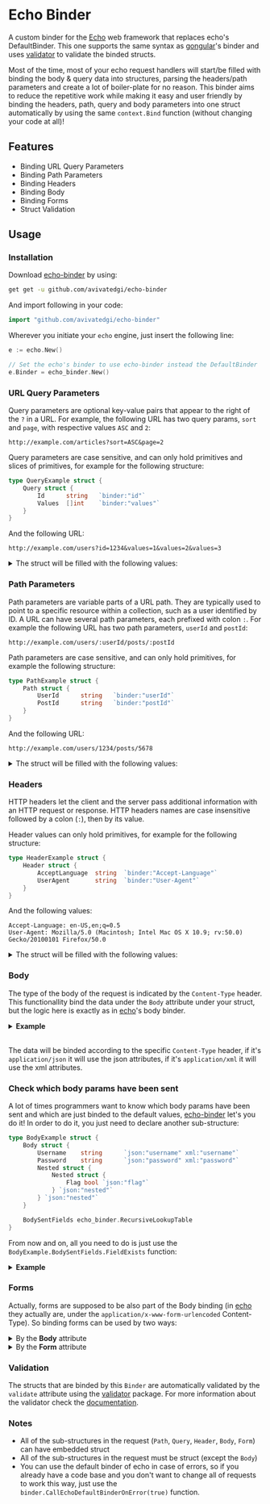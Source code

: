 # Echo Binder

A custom binder for the [Echo](https://echo.labstack.com/) web framework that replaces echo's DefaultBinder.
This one supports the same syntax as [gongular](https://github.com/mustafaakin/gongular)'s binder and uses [validator](https://github.com/go-playground/validator) to validate the binded structs.

Most of the time, most of your echo request handlers will start/be filled with binding the body & query data into structures, parsing the headers/path parameters and create a lot of boiler-plate for no reason. This binder aims to reduce the repetitive work while making it easy and user friendly by binding the headers, path, query and body parameters into one struct automatically by using the same `context.Bind` function (without changing your code at all)!

## Features

* Binding URL Query Parameters
* Binding Path Parameters
* Binding Headers
* Binding Body
* Binding Forms
* Struct Validation

## Usage

### Installation

Download [echo-binder](https://github.com/avivatedgi/echo-binder) by using:

```bash
get get -u github.com/avivatedgi/echo-binder
```

And import following in your code:

```go
import "github.com/avivatedgi/echo-binder"
```

Wherever you initiate your `echo` engine, just insert the following line:

```go
e := echo.New()

// Set the echo's binder to use echo-binder instead the DefaultBinder
e.Binder = echo_binder.New()
```

### URL Query Parameters

Query parameters are optional key-value pairs that appear to the right of the `?` in a URL. For example, the following URL has two query params, `sort` and `page`, with respective values `ASC` and `2`:

`http://example.com/articles?sort=ASC&page=2`

Query parameters are case sensitive, and can only hold primitives and slices of primitives, for example for the following structure:

```go
type QueryExample struct {
    Query struct {
        Id      string   `binder:"id"`
        Values  []int    `binder:"values"`
    }
}
```

And the following URL:

`http://example.com/users?id=1234&values=1&values=2&values=3`

<details>
  <summary>The struct will be filled with the following values:</summary>

```go
func handler(c echo.Context) error {
    var example QueryExample
    if err := c.Bind(&example); err != nil {
        return err
    }

    fmt.Println(example.Query.Id)         // "1234"
    fmt.Println(example.Query.Values)     // ["1", "2", "3"]
}
```

</details>

### Path Parameters

Path parameters are variable parts of a URL path. They are typically used to point to a specific resource within a collection, such as a user identified by ID. A URL can have several path parameters, each prefixed with colon `:`. For example the following URL has two path parameters, `userId` and `postId`:

`http://example.com/users/:userId/posts/:postId`

Path parameters are case sensitive, and can only hold primitives, for example the following structure:

```go
type PathExample struct {
    Path struct {
        UserId      string   `binder:"userId"`
        PostId      string   `binder:"postId"`
    }
}
```

And the following URL:

`http://example.com/users/1234/posts/5678`

<details>
  <summary>The struct will be filled with the following values:</summary>

```go
func handler(c echo.Context) error {
    var example PathExample
    if err := c.Bind(&example); err != nil {
        return err
    }

    fmt.Println(example.Path.UserId)      // "1234"
    fmt.Println(example.Path.PostId)      // "5678"
}
```

</details>

### Headers

HTTP headers let the client and the server pass additional information with an HTTP request or response. HTTP headers names are case insensitive followed by a colon (`:`), then by its value.

Header values can only hold primitives, for example for the following structure:

```go
type HeaderExample struct {
    Header struct {
        AcceptLanguage  string  `binder:"Accept-Language"`
        UserAgent       string  `binder:"User-Agent"`
    }
}
```

And the following values:

```http
Accept-Language: en-US,en;q=0.5
User-Agent: Mozilla/5.0 (Macintosh; Intel Mac OS X 10.9; rv:50.0) Gecko/20100101 Firefox/50.0
```

<details>
  <summary>The struct will be filled with the following values:</summary>

```go
func handler(c echo.Context) error {
    var example HeaderExample
    if err := c.Bind(&example); err != nil {
        return err
    }

    fmt.Println(example.Header.AcceptLanguage)    // "en-US,en;q=0.5"
    fmt.Println(example.Header.UserAgent)         // "Mozilla/5.0 (Macintosh; Intel Mac OS X 10.9; rv:50.0) Gecko/20100101 Firefox/50.0"
}
```

</details>

### Body

The type of the body of the request is indicated by the `Content-Type` header. This functionallity bind the data under the `Body` attribute under your struct, but the logic here is exactly as in [echo](https://echo.labstack.com/)'s body binder.

<details>
  <summary><b>Example</b></summary>

```go
type BodyExample struct {
    Body struct {
        Username    string      `json:"username" xml:"username"`
        Password    string      `json:"password" xml:"password"`
    }
}

func handler(c echo.Context) error {
    var example BodyExample
    if err := c.Bind(&example); err != nil {
        return err
    }

    fmt.Println(example.Body.Username)    // avivatedgi
    fmt.Println(example.Body.Password)    // *********
}
```

</details>

</br>The data will be binded according to the specific `Content-Type` header, if it's `application/json` it will use the json attributes, if it's `application/xml` it will use the xml attributes.

### Check which body params have been sent

A lot of times programmers want to know which body params have been sent and which are just binded to the default values, [echo-binder](https://github.com/avivatedgi/echo-binder) let's you do it! In order to do it, you just need to declare another sub-structure:

```go
type BodyExample struct {
    Body struct {
        Username    string      `json:"username" xml:"username"`
        Password    string      `json:"password" xml:"password"`
        Nested struct {
            Nested struct {
                Flag bool `json:"flag"`
            } `json:"nested"`
        } `json:"nested"`
    }

    BodySentFields echo_binder.RecursiveLookupTable
}
```

From now and on, all you need to do is just use the `BodyExample.BodySentFields.FieldExists` function:

<details>
  <summary><b>Example</b></summary>

```go
type BodyExample struct {
    Body struct {
        Username    string      `json:"username" xml:"username"`
        Password    string      `json:"password" xml:"password"`
        Nested struct {
            Nested struct {
                Flag bool `json:"flag"`
            } `json:"nested"`
        } `json:"nested"`
    }

    BodySentFields echo_binder.RecursiveLookupTable
}

func handler(c echo.Context) error {
    var example BodyExample
    if err := c.Bind(&example); err != nil {
        return err
    }

    fmt.Println(example.Body.Username)          // avivatedgi
    fmt.Println(example.Body.Password)          // *********
    fmt.Println(example.Nested.Nested.Flag)     // false

    fmt.Println(example.BodySentFields.FieldExists("username"))     // true
    fmt.Println(example.BodySentFields.FieldExists("password"))     // true
    fmt.Println(example.BodySentFields.FieldExists("nested.nested"))     // true
    fmt.Println(example.BodySentFields.FieldExists("nested.nested.flag"))     // true
    fmt.Println(example.BodySentFields.FieldExists("blabla"))     // false
    fmt.Println(example.BodySentFields.FieldExists("nested.blabla"))     // false
}
```

</details>

### Forms

Actually, forms are supposed to be also part of the Body binding (in [echo](https://echo.labstack.com/) they actually are, under the `application/x-www-form-urlencoded` Content-Type). So binding forms can be used by two ways:

<details>
  <summary>By the <b>Body</b> attribute</summary>
  
```go
type FormBodyExample struct {
    Body struct {
        Username    string  `form:"username"`
        Password    string  `form:"password"`
    }
}

func handler(c echo.Context) error {
    var example FormBodyExample
    if err := c.Bind(&example); err != nil {
        return err
    }

    fmt.Println(example.Body.Username)    // avivatedgi
    fmt.Println(example.Body.Password)    // *********
}
```

</details>

<details>
  <summary>By the <b>Form</b> attribute</summary>
  
```go
type FormExample struct {
    Form struct {
        Username    string  `binder:"username"`
        Password    string  `binder:"password"`
    }
}

func handler(c echo.Context) error {
    var example FormExample
    if err := c.Bind(&example); err != nil {
        return err
    }

    fmt.Println(example.Form.Username)    // avivatedgi
    fmt.Println(example.Form.Password)    // *********
}
```

</details>

### Validation

The structs that are binded by this `Binder` are automatically validated by the `validate` attribute using the [validator](https://github.com/go-playground/validator) package. For more information about the validator check the [documentation](https://pkg.go.dev/github.com/go-playground/validator).

### Notes

* All of the sub-structures in the request (`Path`, `Query`, `Header`, `Body`, `Form`) can have embedded struct
* All of the sub-structures in the request must be struct (except the `Body`)
* You can use the default binder of echo in case of errors, so if you already have a code base and you don't want to change all of requests to work this way, just use the `binder.CallEchoDefaultBinderOnError(true)` function.
